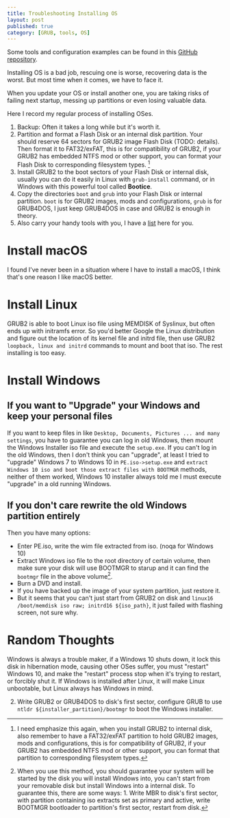 ```yaml
---
title: Troubleshooting Installing OS
layout: post
published: true
category: [GRUB, tools, OS]
---
```


Some tools and configuration examples can be found in this [GitHub repository](https://github.com/eastonlee/Troubleshooting-Installing-OS).

Installing OS is a bad job, rescuing one is worse, recovering data is the worst. But most time when it comes, we have to face it.

<!--more-->

When you update your OS or install another one, you are taking risks of failing next startup, messing up partitions or even losing valuable data.

Here I record my regular process of installing OSes.

1. Backup: Often it takes a long while but it's worth it.
1. Partition and format a Flash Disk or an internal disk partition. Your should reserve 64 sectors for GRUB2 image Flash Disk (TODO: details). Then format it to FAT32/exFAT, this is for compatibility of GRUB2, if your GRUB2 has embedded NTFS mod or other support, you can format your Flash Disk to corresponding filesystem types. [^1]
1. Install GRUB2 to the boot sectors of your Flash Disk or internal disk, usually you can do it easily in Linux with `grub-install` command, or in Windows with this powerful tool called **Bootice**.
1. Copy the directories `boot` and `grub` into your Flash Disk or internal partition. `boot` is for GRUB2 images, mods and configurations, `grub` is for GRUB4DOS, I just keep GRUB4DOS in case and GRUB2 is enough in theory.
1. Also carry your handy tools with you, I have a [list](./tools_you_need.md) here for you.

# Install macOS

I found I've never been in a situation where I have to install a macOS, I think that's one reason I like macOS better.

# Install Linux

GRUB2 is able to boot Linux iso file using MEMDISK of Syslinux, but often ends up with initramfs error. So you'd better Google the Linux distribution and figure out the location of its kernel file and initrd file, then use GRUB2 `loopback, linux and initrd` commands to mount and boot that iso. The rest installing is too easy.

# Install Windows

## If you want to "Upgrade" your Windows and keep your personal files

If you want to keep files in like `Desktop, Documents, Pictures ... and many settings`, you have to guarantee you can log in old Windows, then mount the Windows Installer iso file and execute the `setup.exe`. If you can't log in the old Windows, then I don't think you can "upgrade", at least I tried to "upgrade" Windows 7 to Windows 10 in `PE.iso->setup.exe` and `extract Windows 10 iso and boot those extract files with BOOTMGR` methods, neither of them worked, Windows 10 installer always told me I must execute "upgrade" in a old running Windows.

## If you don't care rewrite the old Windows partition entirely

Then you have many options:

* Enter PE.iso, write the wim file extracted from iso. (noqa for Windows 10)
* Extract Windows iso file to the root directory of certain volume, then make sure your disk will use BOOTMGR to starup and it can find the `bootmgr` file in the above volume[^2].
* Burn a DVD and install.
* If you have backed up the image of your system partition, just restore it.
* But it seems that you can't just start from GRUB2 on disk and `linux16 /boot/memdisk iso raw; initrd16 ${iso_path}`, it just failed with flashing screen, not sure why.

# Random Thoughts

Windows is always a trouble maker, if a Windows 10 shuts down, it lock this disk in hibernation mode, causing other OSes suffer, you must "restart" Windows 10, and make the "restart" process stop when it's trying to restart, or forcibly shut it. If Windows is installed after Linux, it will make Linux unbootable, but Linux always has Windows in mind. 

[^1]: I need emphasize this again, when you install GRUB2 to internal disk, also remember to have a FAT32/exFAT partition to hold GRUB2 images, mods and configurations, this is for compatibility of GRUB2, if your GRUB2 has embedded NTFS mod or other support, you can format that partition to corresponding filesystem types.

[^2]: When you use this method, you should guarantee your system will be started by the disk you will install Windows into, you can't start from your removable disk but install Windows into a internal disk. To guarantee this, there are some ways: 1. Write MBR to disk's first sector, with partition containing iso extracts set as primary and active, write BOOTMGR bootloader to partition's first sector, restart from disk.
2. Write GRUB2 or GRUB4DOS to disk's first sector, configure GRUB to use `ntldr ${installer_partition}/bootmgr` to boot the Windows installer.